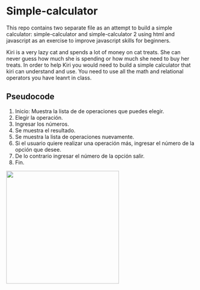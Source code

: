 # Simple-calculator

This repo contains two separate file as  an attempt to build a simple calculator: simple-calculator and simple-calculator 2 using html and javascript as an exercise to improve javascript skills for beginners. 

Kiri is a very lazy cat and spends a lot of money on cat treats. She can never guess how much she is spending or how much she need to buy her treats. In order to help Kiri you would need to build a simple calculator that kiri can understand and use. You need to use all the math and relational operators you have leanrt in class. 

## Pseudocode 
1. Inicio: Muestra la lista de de operaciones que puedes elegir.
2. Elegir la operación.
3. Ingresar los números.
3. Se muestra el resultado.
4. Se muestra la lista de operaciones nuevamente. 
5. Si el usuario quiere realizar una operación más, ingresar el número de la opción que desee.
6. De lo contrario ingresar el número de la opción salir.
7. Fin.

<img src="http://1.1m.yt/Ef0rsmR.jpg" width="300">

